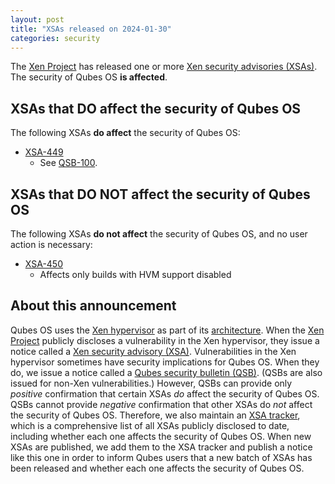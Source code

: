 ```yaml
---
layout: post
title: "XSAs released on 2024-01-30"
categories: security
---
```


The [Xen Project](https://xenproject.org/) has released one or more [Xen security advisories (XSAs)](https://xenbits.xen.org/xsa/).
The security of Qubes OS **is affected**.

## XSAs that DO affect the security of Qubes OS

The following XSAs **do affect** the security of Qubes OS:

- [XSA-449](https://xenbits.xen.org/xsa/advisory-449.html)
  - See [QSB-100](https://www.qubes-os.org/news/2024/01/30/qsb-100/).

## XSAs that DO NOT affect the security of Qubes OS

The following XSAs **do not affect** the security of Qubes OS, and no user action is necessary:

- [XSA-450](https://xenbits.xen.org/xsa/advisory-450.html)
  - Affects only builds with HVM support disabled

## About this announcement

Qubes OS uses the [Xen hypervisor](https://wiki.xenproject.org/wiki/Xen_Project_Software_Overview) as part of its [architecture](/doc/architecture/). When the [Xen Project](https://xenproject.org/) publicly discloses a vulnerability in the Xen hypervisor, they issue a notice called a [Xen security advisory (XSA)](https://xenproject.org/developers/security-policy/). Vulnerabilities in the Xen hypervisor sometimes have security implications for Qubes OS. When they do, we issue a notice called a [Qubes security bulletin (QSB)](/security/qsb/). (QSBs are also issued for non-Xen vulnerabilities.) However, QSBs can provide only *positive* confirmation that certain XSAs *do* affect the security of Qubes OS. QSBs cannot provide *negative* confirmation that other XSAs do *not* affect the security of Qubes OS. Therefore, we also maintain an [XSA tracker](/security/xsa/), which is a comprehensive list of all XSAs publicly disclosed to date, including whether each one affects the security of Qubes OS. When new XSAs are published, we add them to the XSA tracker and publish a notice like this one in order to inform Qubes users that a new batch of XSAs has been released and whether each one affects the security of Qubes OS.
